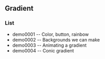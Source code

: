 ## Gradient


### List
* demo0001 -- Color, button, rainbow
* demo0002 -- Backgrounds we can make
* demo0003 -- Animating a gradient
* demo0004 -- Conic gradient
